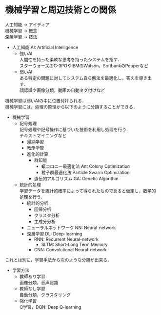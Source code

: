 
# 機械学習と周辺技術との関係

人工知能 → アイディア  
機械学習 → 概念  
深層学習 → 技法  

* 人工知能 AI: Artificial Intelligence
  * 強いAI  
    人間性を持った柔軟な思考を持ったシステムを指す．  
    スターウォーズのC-3POやIBMのWatson，SoftbankのPepperなど
  * 弱いAI  
    ある特定の問題に対してシステム自ら解法を最適化し，答えを導き出す．  
    顔認識や画像分類，動画の自動タグ付けなど

機械学習は弱いAIの中に位置付けられる．  
機械学習には，処理の原理から以下のように分類することができる．  
* 機械学習
  * 記号処理  
    記号処理や記号操作に基づいた技術を利用し処理を行う．  
    テキストマイニングなど  
    * 帰納学習
    * 教示学習
    * 進化的計算
      * 群知能
        * 蟻コロニー最適化法 Ant Colony Optimization
        * 粒子群最適化法 Particle Swarm Optimization
      * 遺伝的アルゴリズム GA: Genetic Algorithm
  * 統計的処理  
    学習データを統計的確率によって得られたものであると仮定し，数学的処理を行う．
    * 統計的分析
      * 回帰分析
      * クラスタ分析
      * 主成分分析
    * ニューラルネットワーク NN: Neural-network
    * 深層学習 DL: Deep-learning
      * RNN: Recurrent Neural-network
        * SLTM: Short-Long Term Memory
      * CNN: Convolutional Neural-network

これとは別に，学習手法から次のような分類が出来る．
* 学習方法
  * 教師あり学習  
    画像分類，音声認識
  * 教師なし学習  
    自動分類，クラスタリング
  * 強化学習  
    Q学習，DQN: Deep Q-learning
